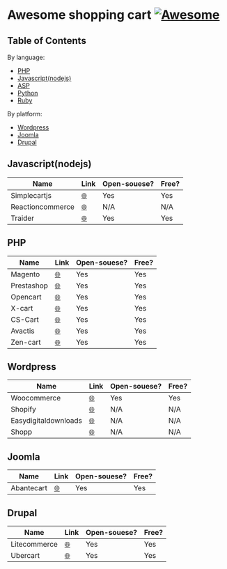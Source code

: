 # Awesome shopping cart [![Awesome](https://cdn.rawgit.com/sindresorhus/awesome/d7305f38d29fed78fa85652e3a63e154dd8e8829/media/badge.svg)](https://github.com/sindresorhus/awesome)

## Table of Contents

By language:
+ [PHP](#PHP)
+ [Javascript(nodejs)](#Javascript(nodejs))
+ [ASP](#ASP)
+ [Python](#Python)
+ [Ruby](#ruby)

By platform:
+ [Wordpress](#Wordpress)
+ [Joomla](#Joomla)
+ [Drupal](#Drupal)

 <a name="Javascript(nodejs)"></a>
## Javascript(nodejs)
|    Name        | Link         | Open-souese? | Free?|
| ------------- |-------------|-------------|-------------|
| Simplecartjs      | [🌐](http://simplecartjs.org/) | Yes | Yes|
| Reactioncommerce      | [🌐](https://reactioncommerce.com/) | N/A | N/A|
| Traider      | [🌐](http://traider.io/) | Yes | Yes |


 <a name="PHP"></a>
## PHP

|    Name        | Link         | Open-souese? | Free?|
| ------------- |-------------|-------------|-------------|
| Magento      | [🌐](https://magento.com/) | Yes | Yes|
| Prestashop |[🌐](https://www.prestashop.com/en) | Yes | Yes|
| Opencart |[🌐](https://www.opencart.com/) | Yes | Yes|
| X-cart|[🌐](https://www.x-cart.com/)|Yes | Yes|
| CS-Cart | [🌐](https://www.cs-cart.com) |Yes | Yes |
| Avactis | [🌐](https://www.avactis.com/) |Yes | Yes |
| Zen-cart | [🌐](https://www.zen-cart.com/) |Yes | Yes |

 <a name="Wordpress"></a>
## Wordpress
|    Name        | Link         | Open-souese? | Free?|
| ------------- |-------------|-------------|-------------|
| Woocommerce      | [🌐](https://woocommerce.com/) | Yes | Yes|
| Shopify      | [🌐](https://www.shopify.com/) | N/A | N/A |
| Easydigitaldownloads | [🌐](https://easydigitaldownloads.com/) | N/A | N/A |
| Shopp      | [🌐](https://shopplugin.net/) | N/A | N/A |

 <a name="Joomla"></a>
## Joomla
|    Name        | Link         | Open-souese? | Free?|
| ------------- |-------------|-------------|-------------|
| Abantecart      | [🌐](http://www.abantecart.com/) | Yes | Yes|

 <a name="Drupal"></a>
## Drupal
|    Name        | Link         | Open-souese? | Free?|
| ------------- |-------------|-------------|-------------|
| Litecommerce      | [🌐](http://www.litecommerce.com/) | Yes | Yes|
| Ubercart      | [🌐](http://www.ubercart.org/) | Yes | Yes|
